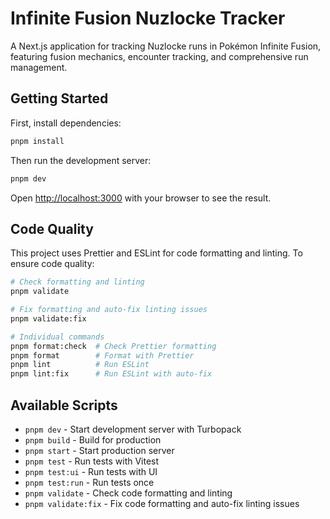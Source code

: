 # Infinite Fusion Nuzlocke Tracker

A Next.js application for tracking Nuzlocke runs in Pokémon Infinite Fusion, featuring fusion mechanics, encounter tracking, and comprehensive run management.

## Getting Started

First, install dependencies:

```bash
pnpm install
```

Then run the development server:

```bash
pnpm dev
```

Open [http://localhost:3000](http://localhost:3000) with your browser to see the result.

## Code Quality

This project uses Prettier and ESLint for code formatting and linting. To ensure code quality:

```bash
# Check formatting and linting
pnpm validate

# Fix formatting and auto-fix linting issues
pnpm validate:fix

# Individual commands
pnpm format:check  # Check Prettier formatting
pnpm format        # Format with Prettier
pnpm lint          # Run ESLint
pnpm lint:fix      # Run ESLint with auto-fix
```

## Available Scripts

- `pnpm dev` - Start development server with Turbopack
- `pnpm build` - Build for production
- `pnpm start` - Start production server
- `pnpm test` - Run tests with Vitest
- `pnpm test:ui` - Run tests with UI
- `pnpm test:run` - Run tests once
- `pnpm validate` - Check code formatting and linting
- `pnpm validate:fix` - Fix code formatting and auto-fix linting issues